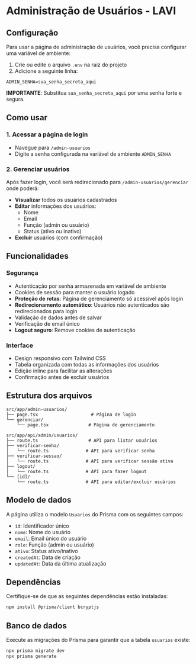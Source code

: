 # Administração de Usuários - LAVI

## Configuração

Para usar a página de administração de usuários, você precisa configurar uma variável de ambiente:

1. Crie ou edite o arquivo `.env` na raiz do projeto
2. Adicione a seguinte linha:

```env
ADMIN_SENHA=sua_senha_secreta_aqui
```

**IMPORTANTE**: Substitua `sua_senha_secreta_aqui` por uma senha forte e segura.

## Como usar

### 1. Acessar a página de login

- Navegue para `/admin-usuarios`
- Digite a senha configurada na variável de ambiente `ADMIN_SENHA`

### 2. Gerenciar usuários

Após fazer login, você será redirecionado para `/admin-usuarios/gerenciar` onde poderá:

- **Visualizar** todos os usuários cadastrados
- **Editar** informações dos usuários:
  - Nome
  - Email
  - Função (admin ou usuário)
  - Status (ativo ou inativo)
- **Excluir** usuários (com confirmação)

## Funcionalidades

### Segurança

- Autenticação por senha armazenada em variável de ambiente
- Cookies de sessão para manter o usuário logado
- **Proteção de rotas**: Página de gerenciamento só acessível após login
- **Redirecionamento automático**: Usuários não autenticados são redirecionados para login
- Validação de dados antes de salvar
- Verificação de email único
- **Logout seguro**: Remove cookies de autenticação

### Interface

- Design responsivo com Tailwind CSS
- Tabela organizada com todas as informações dos usuários
- Edição inline para facilitar as alterações
- Confirmação antes de excluir usuários

## Estrutura dos arquivos

```
src/app/admin-usuarios/
├── page.tsx                    # Página de login
└── gerenciar/
    └── page.tsx               # Página de gerenciamento

src/app/api/admin/usuarios/
├── route.ts                   # API para listar usuários
├── verificar-senha/
│   └── route.ts              # API para verificar senha
├── verificar-sessao/
│   └── route.ts              # API para verificar sessão ativa
├── logout/
│   └── route.ts              # API para fazer logout
└── [id]/
    └── route.ts              # API para editar/excluir usuários
```

## Modelo de dados

A página utiliza o modelo `Usuarios` do Prisma com os seguintes campos:

- `id`: Identificador único
- `nome`: Nome do usuário
- `email`: Email único do usuário
- `role`: Função (admin ou usuário)
- `ativo`: Status ativo/inativo
- `createdAt`: Data de criação
- `updatedAt`: Data da última atualização

## Dependências

Certifique-se de que as seguintes dependências estão instaladas:

```bash
npm install @prisma/client bcryptjs
```

## Banco de dados

Execute as migrações do Prisma para garantir que a tabela `usuarios` existe:

```bash
npx prisma migrate dev
npx prisma generate
```
